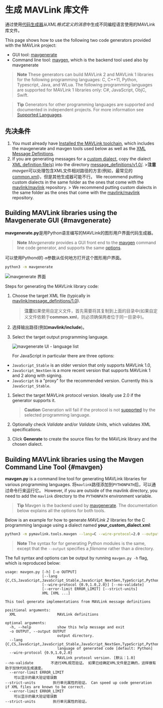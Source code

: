 # 生成 MAVLink 库文件

通过使用[代码生成器](../messages/index.md)从*XML格式定义的消息*中生成不同编程语言使用的MAVLink库文件。

This page shows how to use the following two code generators provided with the MAVLink project:

- GUI tool: [mavgenerate](#mavgenerate)
- Command line tool: [mavgen](#mavgen), which is the backend tool used also by mavgenerate

> **Note** These generators can build MAVLink 2 and MAVLink 1 libraries for the following programming languages: C, C++11, Python, Typescript, Java, and WLua. The following programming languages are supported for MAVLink 1 libraries only: C#, JavaScript, ObjC, Swift.

<span></span>

> **Tip** Generators for other programming languages are supported and documented in independent projects. For more information see [Supported Languages](../index.md#supported_languages).

## 先决条件

1. You must already have [Installed the MAVLink toolchain](../getting_started/installation.md), which includes the mavgenerate and mavgen tools used below as well as the [XML Message Definitions](../messages/index.md).
2. If you are generating messages for a [custom dialect](../messages/index.md#dialects), copy the dialect [XML definition file(s)](../messages/index.md#xml-definition-files--dialects) into the directory [message_definitions/v1.0/](https://github.com/mavlink/mavlink/tree/master/message_definitions/v1.0). >**注意***mavgen*可以处理包含XML文件相对路径的方言(例如，最常见的[common.xml](../messages/common.md))，但是其他生成器可能不行。 We recommend putting custom dialects in the same folder as the ones that come with the [mavlink/mavlink](https://github.com/mavlink/mavlink) repository. > We recommend putting custom dialects in the same folder as the ones that come with the [mavlink/mavlink](https://github.com/mavlink/mavlink) repository.

## Building MAVLink libraries using the Mavgenerate GUI {#mavgenerate}

**mavgenerate.py**是用Python语言编写的MAVLink的图形用户界面代码生成器。

> **Note** *Mavgenerate* provides a GUI front end to the [mavgen](#mavgen) command line code generator, and supports the same [options](#mavgen_options).

可以使用Pythond的`-m`参数从任何地方打开这个图形用户界面。

```sh
python3 -m mavgenerate
```

![mavgenerate 界面](../../assets/mavgen/mavlink_generator.png)

Steps for generating the MAVLink library code:

1. Choose the target XML file (typically in [mavlink/message_definitions/1.0](https://github.com/mavlink/mavlink/tree/master/message_definitions/v1.0)).
    
    > **注意**如果使用自定义文件，首先需要将其复制到上面的目录中(如果自定义文件依赖于**common.xml**，则必须确保两者位于同一目录中)。

2. 选择输出路径(例如**mavlink/include**)。

3. Select the target output programming language.
    
    ![mavgenerate UI - language list](../../assets/mavgen/malink_gen_ui_languages.png)
    
    For JavaScript in particular there are three options:

- `JavaScript_Stable` is an older version that only supports MAVLink 1.0,
- `JavaScript_NextGen` is a more recent version that supports MAVLink 1 and 2 along with signing.
- `JavaScript` is a "proxy" for the recommended version. Currently this is `JavaScript_Stable`.

1. Select the target MAVLink protocol version. Ideally use 2.0 if the generator supports it.
    
    > **Caution** Generation will fail if the protocol is not [supported](../index.md#supported_languages) by the selected programming language.

2. Optionally check *Validate* and/or *Validate Units*, which validates XML specifications.

3. Click **Generate** to create the source files for the MAVLink library and the chosen dialect.

## Building MAVLink libraries using the Mavgen Command Line Tool {#mavgen}

**mavgen.py** is a command line tool for generating MAVLink libraries for various programming languages. 将`mavlink`路径添加到`PYTHONPATH`后，可以通过命令行来运行它。 However, if you are outside of the mavlink directory, you need to add the `mavlink` directory to the `PYTHONPATH` environment variable.

> **Tip** Mavgen is the backend used by [mavgenerate](#mavgenerate). The documentation below explains all the options for both tools.

Below is an example for how to generate *MAVLink 2* libraries for the C programming language using a dialect named **your_custom_dialect.xml**:

```sh
python3 -m pymavlink.tools.mavgen --lang=C --wire-protocol=2.0 --output=generated/include/mavlink/v2.0 message_definitions/v1.0/your_custom_dialect.xml
```

> **Note** The syntax for for generating Python modules is the same, except that the `--output` specifies a *filename* rather than a directory.

<!-- https://github.com/ArduPilot/pymavlink/issues/203 -->

<span id="mavgen_options"></span>
The full syntax and options can be output by running `mavgen.py -h` flag, which is reproduced below:

    usage: mavgen.py [-h] [-o OUTPUT]
                     [--lang {C,CS,JavaScript,JavaScript_Stable,JavaScript_NextGen,TypeScript,Python,Lua,WLua,ObjC,Swift,Java,C++11}]
                     [--wire-protocol {0.9,1.0,2.0}] [--no-validate]
                     [--error-limit ERROR_LIMIT] [--strict-units]
                     XML [XML ...]
    
    This tool generate implementations from MAVLink message definitions
    
    positional arguments:
      XML                   MAVLink definitions
    
    optional arguments:
      -h, --help            show this help message and exit
      -o OUTPUT, --output OUTPUT
                            output directory.
      --lang {C,CS,JavaScript,JavaScript_Stable,JavaScript_NextGen,TypeScript,Python,Lua,WLua,ObjC,Swift,Java,C++11}
                            language of generated code [default: Python]
      --wire-protocol {0.9,1.0,2.0}
                            MAVLink protocol version. [默认：1.0]
    --no-validate        不进行XML规范验证。 如果已经确定XML文件是正确的，这样做有助于加快代码生成速度。
      --error-limit ERROR_LIMIT
        可以显示的最大验证错误数
    --strict-units        执行单元属性的验证。 Can speed up code generation if XML files are known to be correct.
      --error-limit ERROR_LIMIT
        可以显示的最大验证错误数
    --strict-units        执行单元属性的验证。